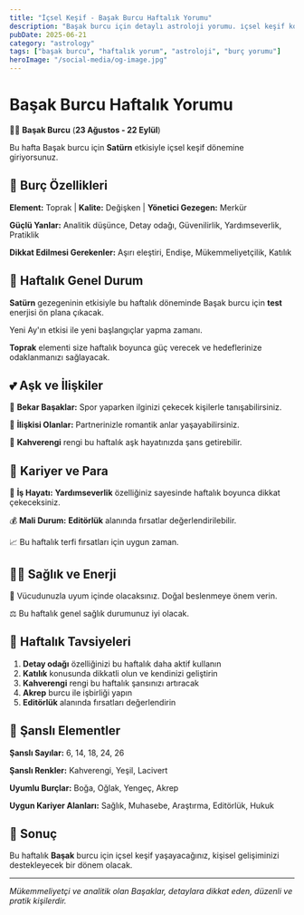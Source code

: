 ```yaml
---
title: "İçsel Keşif - Başak Burcu Haftalık Yorumu"
description: "Başak burcu için detaylı astroloji yorumu. i̇çsel keşif konusunda rehberlik."
pubDate: 2025-06-21
category: "astrology"
tags: ["başak burcu", "haftalık yorum", "astroloji", "burç yorumu"]
heroImage: "/social-media/og-image.jpg"
---
```


# Başak Burcu Haftalık Yorumu

👩‍🌾 **Başak Burcu** (**23 Ağustos - 22 Eylül**)

Bu hafta Başak burcu için **Satürn** etkisiyle i̇çsel keşif dönemine giriyorsunuz.

## 🌟 Burç Özellikleri

**Element:** Toprak | **Kalite:** Değişken | **Yönetici Gezegen:** Merkür

**Güçlü Yanlar:** Analitik düşünce, Detay odağı, Güvenilirlik, Yardımseverlik, Pratiklik

**Dikkat Edilmesi Gerekenler:** Aşırı eleştiri, Endişe, Mükemmeliyetçilik, Katılık

## 💫 Haftalık Genel Durum

**Satürn** gezegeninin etkisiyle bu haftalık döneminde Başak burcu için **test** enerjisi ön plana çıkacak.

Yeni Ay'ın etkisi ile yeni başlangıçlar yapma zamanı.

**Toprak** elementi size haftalık boyunca güç verecek ve hedeflerinize odaklanmanızı sağlayacak.

## 💕 Aşk ve İlişkiler

💖 **Bekar Başaklar:** Spor yaparken ilginizi çekecek kişilerle tanışabilirsiniz.

💑 **İlişkisi Olanlar:** Partnerinizle romantik anlar yaşayabilirsiniz.

🌹 **Kahverengi** rengi bu haftalık aşk hayatınızda şans getirebilir.

## 💼 Kariyer ve Para

🚀 **İş Hayatı:** **Yardımseverlik** özelliğiniz sayesinde haftalık boyunca dikkat çekeceksiniz.

💰 **Mali Durum:** **Editörlük** alanında fırsatlar değerlendirilebilir.

📈 Bu haftalık terfi fırsatları için uygun zaman.

## 🏃‍♀️ Sağlık ve Enerji

🌱 Vücudunuzla uyum içinde olacaksınız. Doğal beslenmeye önem verin.

⚖️ Bu haftalık genel sağlık durumunuz iyi olacak.

## 🎯 Haftalık Tavsiyeleri

1. **Detay odağı** özelliğinizi bu haftalık daha aktif kullanın
2. **Katılık** konusunda dikkatli olun ve kendinizi geliştirin
3. **Kahverengi** rengi bu haftalık şansınızı artıracak
4. **Akrep** burcu ile işbirliği yapın
5. **Editörlük** alanında fırsatları değerlendirin

## 🔮 Şanslı Elementler

**Şanslı Sayılar:** 6, 14, 18, 24, 26

**Şanslı Renkler:** Kahverengi, Yeşil, Lacivert

**Uyumlu Burçlar:** Boğa, Oğlak, Yengeç, Akrep

**Uygun Kariyer Alanları:** Sağlık, Muhasebe, Araştırma, Editörlük, Hukuk

## 💫 Sonuç

Bu haftalık **Başak** burcu için i̇çsel keşif yaşayacağınız, kişisel gelişiminizi destekleyecek bir dönem olacak.

---

*Mükemmeliyetçi ve analitik olan Başaklar, detaylara dikkat eden, düzenli ve pratik kişilerdir.*
